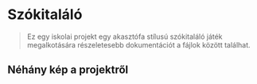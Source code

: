 # Szókitaláló

> Ez egy iskolai projekt egy akasztófa stílusú szókitaláló játék megalkotására részeletesebb dokumentációt a fájlok között találhat.

## Néhány kép a projektről
